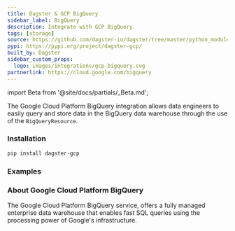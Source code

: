 ```yaml
---
title: Dagster & GCP BigQuery
sidebar_label: BigQuery
description: Integrate with GCP BigQuery.
tags: [storage]
source: https://github.com/dagster-io/dagster/tree/master/python_modules/libraries/dagster-gcp
pypi: https://pypi.org/project/dagster-gcp/
built_by: Dagster
sidebar_custom_props:
  logo: images/integrations/gcp-bigquery.svg
partnerlink: https://cloud.google.com/bigquery
---
```


import Beta from '@site/docs/partials/\_Beta.md';

<Beta />

The Google Cloud Platform BigQuery integration allows data engineers to easily query and store data in the BigQuery data warehouse through the use of the `BigQueryResource`.

### Installation

```bash
pip install dagster-gcp
```

### Examples

<CodeExample path="docs_snippets/docs_snippets/integrations/gcp-bigquery.py" language="python" />

### About Google Cloud Platform BigQuery

The Google Cloud Platform BigQuery service, offers a fully managed enterprise data warehouse that enables fast SQL queries using the processing power of Google's infrastructure.
